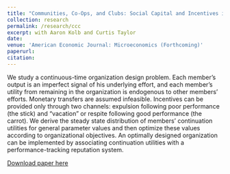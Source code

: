 ```yaml
---
title: "Communities, Co-Ops, and Clubs: Social Capital and Incentives in Large Collective Organizations"
collection: research
permalink: /research/ccc
excerpt: with Aaron Kolb and Curtis Taylor
date: 
venue: 'American Economic Journal: Microeconomics (Forthcoming)'
paperurl: 
citation: 
---
```

We study a continuous-time organization design problem. Each member’s output is an imperfect signal of his underlying effort, and each member’s utility from remaining in the organization is endogenous to other members’ efforts. Monetary transfers are assumed infeasible. Incentives can be provided only through two channels: expulsion following poor performance (the stick) and “vacation” or respite following good performance (the carrot). We derive the steady state distribution of members’ continuation utilities for general parameter values and then optimize these values according to organizational objectives. An optimally designed organization can be implemented by associating continuation utilities with a performance-tracking reputation system.

[Download paper here](../files/jktcommunities.pdf)
